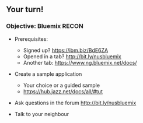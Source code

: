 ##  Your turn!
### Objective: Bluemix RECON

- Prerequisites:
  - Signed up? https://ibm.biz/BdE6ZA
  - Opened in a tab? http://bit.ly/nusbluemix
  - Another tab: https://www.ng.bluemix.net/docs/

    
- Create a sample application
  - Your choice or a guided sample
  - https://hub.jazz.net/docs/all/#tut

- Ask questions in the forum http://bit.ly/nusbluemix
- Talk to your neighbour
